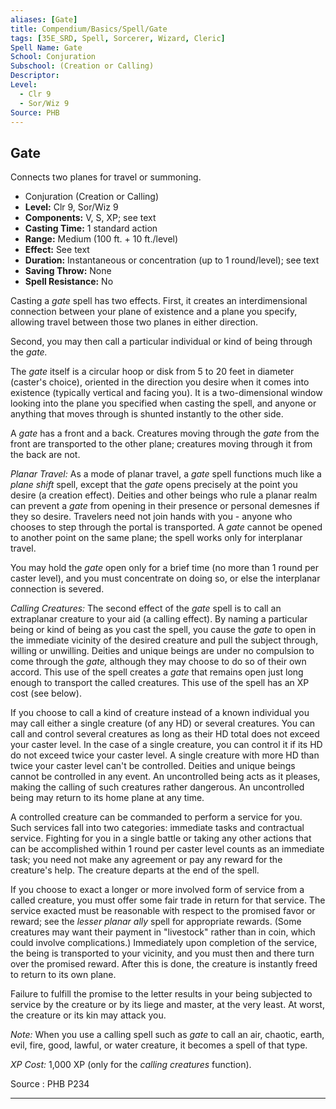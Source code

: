 ```yaml
---
aliases: [Gate]
title: Compendium/Basics/Spell/Gate
tags: [35E_SRD, Spell, Sorcerer, Wizard, Cleric]
Spell Name: Gate
School: Conjuration
Subschool: (Creation or Calling)
Descriptor: 
Level:
  - Clr 9
  - Sor/Wiz 9
Source: PHB
---
```



## Gate

Connects two planes for travel or summoning.

*   Conjuration (Creation or Calling)
*   **Level:** Clr 9, Sor/Wiz 9
*   **Components:** V, S, XP; see text
*   **Casting Time:** 1 standard action
*   **Range:** Medium (100 ft. + 10 ft./level)
*   **Effect:** See text
*   **Duration:** Instantaneous or concentration (up to 1 round/level); see text
*   **Saving Throw:** None
*   **Spell Resistance:** No

<p>Casting a <i>gate</i> spell has two effects. First, it creates an interdimensional connection between your plane of existence and a plane you specify, allowing travel between those two planes in either direction.</p><p>Second, you may then call a particular individual or kind of being through the <i>gate.</i></p><p>The <i>gate</i> itself is a circular hoop or disk from 5 to 20 feet in diameter (caster's choice), oriented in the direction you desire when it comes into existence (typically vertical and facing you). It is a two-dimensional window looking into the plane you specified when casting the spell, and anyone or anything that moves through is shunted instantly to the other side.</p><p>A <i>gate</i> has a front and a back. Creatures moving through the <i>gate</i> from the front are transported to the other plane; creatures moving through it from the back are not.</p><p><i>Planar Travel:</i> As a mode of planar travel, a <i>gate</i> spell functions much like a <i>plane shift</i> spell, except that the <i>gate</i> opens precisely at the point you desire (a creation effect). Deities and other beings who rule a planar realm can prevent a <i>gate</i> from opening in their presence or personal demesnes if they so desire. Travelers need not join hands with you - anyone who chooses to step through the portal is transported. A <i>gate</i> cannot be opened to another point on the same plane; the spell works only for interplanar travel.</p><p>You may hold the <i>gate</i> open only for a brief time (no more than 1 round per caster level), and you must concentrate on doing so, or else the interplanar connection is severed.</p><p><i>Calling Creatures:</i> The second effect of the <i>gate</i> spell is to call an extraplanar creature to your aid (a calling effect). By naming a particular being or kind of being as you cast the spell, you cause the <i>gate</i> to open in the immediate vicinity of the desired creature and pull the subject through, willing or unwilling. Deities and unique beings are under no compulsion to come through the <i>gate,</i> although they may choose to do so of their own accord. This use of the spell creates a <i>gate</i> that remains open just long enough to transport the called creatures. This use of the spell has an XP cost (see below).</p><p>If you choose to call a kind of creature instead of a known individual you may call either a single creature (of any HD) or several creatures. You can call and control several creatures as long as their HD total does not exceed your caster level. In the case of a single creature, you can control it if its HD do not exceed twice your caster level. A single creature with more HD than twice your caster level can't be controlled. Deities and unique beings cannot be controlled in any event. An uncontrolled being acts as it pleases, making the calling of such creatures rather dangerous. An uncontrolled being may return to its home plane at any time.</p><p>A controlled creature can be commanded to perform a service for you. Such services fall into two categories: immediate tasks and contractual service. Fighting for you in a single battle or taking any other actions that can be accomplished within 1 round per caster level counts as an immediate task; you need not make any agreement or pay any reward for the creature's help. The creature departs at the end of the spell.</p><p>If you choose to exact a longer or more involved form of service from a called creature, you must offer some fair trade in return for that service. The service exacted must be reasonable with respect to the promised favor or reward; see the <i>lesser planar ally</i> spell for appropriate rewards. (Some creatures may want their payment in "livestock" rather than in coin, which could involve complications.) Immediately upon completion of the service, the being is transported to your vicinity, and you must then and there turn over the promised reward. After this is done, the creature is instantly freed to return to its own plane.</p><p>Failure to fulfill the promise to the letter results in your being subjected to service by the creature or by its liege and master, at the very least. At worst, the creature or its kin may attack you.</p><p><i>Note:</i> When you use a calling spell such as <i>gate</i> to call an air, chaotic, earth, evil, fire, good, lawful, or water creature, it becomes a spell of that type.</p><p><i>XP Cost:</i> 1,000 XP (only for the <i>calling creatures</i> function).</p>

Source : PHB P234

---
